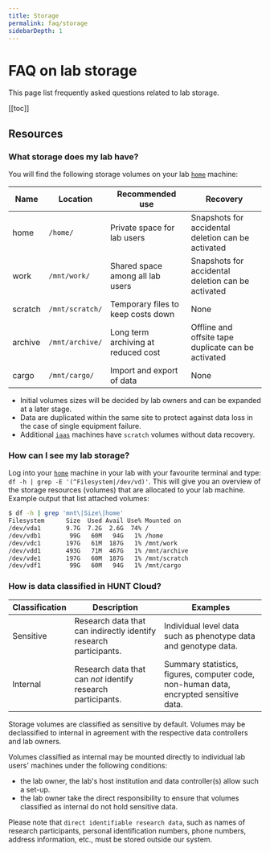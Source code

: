 ```yaml
---
title: Storage
permalink: faq/storage
sidebarDepth: 1
---
```


# FAQ on lab storage

This page list frequently asked questions related to lab storage.

[[toc]]

## Resources

### What storage does my lab have?

You will find the following storage volumes on your lab [`home`](faq/compute/#what-is-a-home-machine) machine:

| **Name** | **Location** | **Recommended use** | **Recovery** |
| - | - | - | - | 
| home | `/home/` | Private space for lab users | Snapshots for accidental deletion can be activated |
| work | `/mnt/work/` | Shared space among all lab users | Snapshots for accidental deletion can be activated |
| scratch | `/mnt/scratch/` | Temporary files to keep costs down |  None |
| archive | `/mnt/archive/` | Long term archiving at reduced cost | Offline and offsite tape duplicate can be activated | 
| cargo | `/mnt/cargo/` | Import and export of data | None |

- Initial volumes sizes will be decided by lab owners and can be expanded at a later stage.
- Data are duplicated within the same site to protect against data loss in the case of single equipment failure.
- Additional [`iaas`](faq/compute/#what-is-an-iaas-machine) machines have `scratch` volumes without data recovery.

### How can I see my lab storage? 

Log into your [`home`](faq/compute/#what-is-a-home-machine) machine in your lab with your favourite terminal and type: `df -h | grep -E '(^Filesystem|/dev/vd)'`. This will give you an overview of the storage resources (volumes) that are allocated to your lab machine. Example output that list attached volumes: 

```bash
$ df -h | grep 'mnt\|Size\|home'
Filesystem      Size  Used Avail Use% Mounted on
/dev/vda1       9.7G  7.2G  2.6G  74% /
/dev/vdb1        99G   60M   94G   1% /home
/dev/vdc1       197G   61M  187G   1% /mnt/work
/dev/vdd1       493G   71M  467G   1% /mnt/archive
/dev/vde1       197G   60M  187G   1% /mnt/scratch
/dev/vdf1        99G   60M   94G   1% /mnt/cargo
```

### How is data classified in HUNT Cloud?

| **Classification** | **Description** | **Examples** | 
| - | - | - 
| Sensitive | Research data that can indirectly identify research participants. | Individual level data such as phenotype data and genotype data. | 
| Internal |  Research data that can *not* identify research participants. | Summary statistics, figures, computer code, non-human data, encrypted sensitive data. |

Storage volumes are classified as sensitive by default. Volumes may be declassified to internal in agreement with the respective data controllers and lab owners.

Volumes classified as internal may be mounted directly to individual lab users' machines under the following conditions: 

- the lab owner, the lab's host institution and data controller(s) allow such a set-up.
- the lab owner take the direct responsibility to ensure that volumes classified as internal do not hold sensitive data.

Please note that `direct identifiable research data`, such as names of research participants, personal identification numbers, phone numbers, address information, etc., must be stored outside our system.
